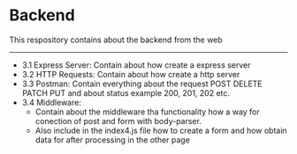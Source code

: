 # Backend

This respository contains about the backend from the web

---

- 3.1 Express Server: Contain about how create a express server
- 3.2 HTTP Requests: Contain about how create a http server
- 3.3 Postman: Contain everything about the request POST DELETE PATCH PUT and about status example 200, 201, 202 etc.
- 3.4 Middleware:
  - Contain about the middleware tha functionality how a way for conection of post and form with body-parser.
  - Also include in the index4.js file how to create a form and how obtain data for after processing in the other page
